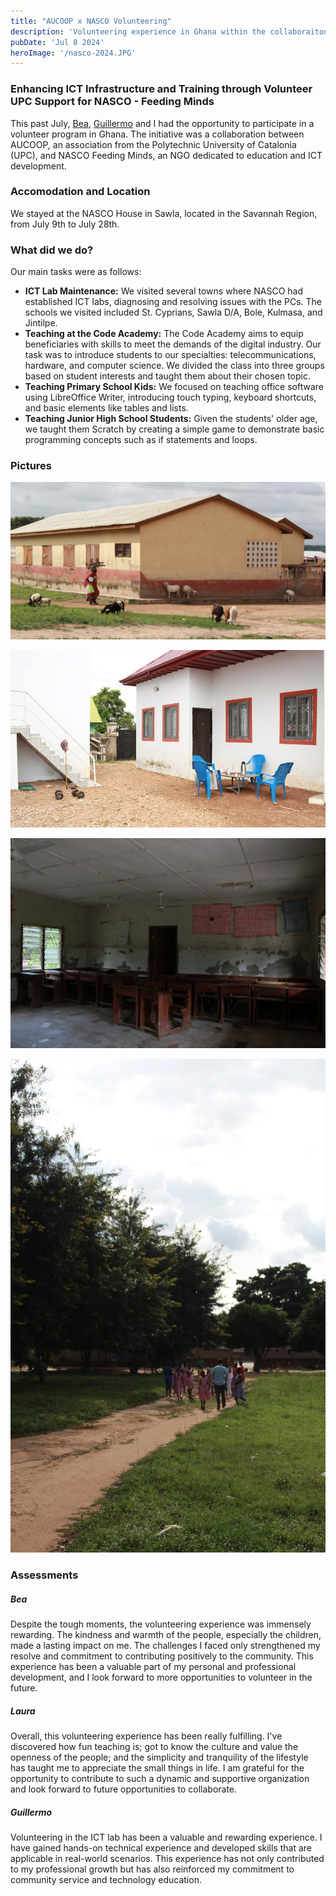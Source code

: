 ```yaml
---
title: "AUCOOP x NASCO Volunteering"
description: 'Volunteering experience in Ghana within the collaboraiton of AUCOOP and NASCO'
pubDate: 'Jul 8 2024'
heroImage: '/nasco-2024.JPG'
---
```

### Enhancing ICT Infrastructure and Training through Volunteer UPC Support for NASCO - Feeding Minds

This past July, [Bea](https://www.linkedin.com/in/beatriz-malpartida-l%C3%B3pez-205283239/), [Guillermo](https://www.linkedin.com/in/guillermo-vidal-sul%C3%A9-821219295/) and I had the opportunity to participate in a volunteer program in Ghana. The initiative was a collaboration between AUCOOP, an association from the Polytechnic University of Catalonia (UPC), and NASCO Feeding Minds, an NGO dedicated to education and ICT development.

### Accomodation and Location

We stayed at the NASCO House in Sawla, located in the Savannah Region, from July 9th to July 28th.

### What did we do?

Our main tasks were as follows:

* **ICT Lab Maintenance:** We visited several towns where NASCO had established ICT labs, diagnosing and resolving issues with the PCs. The schools we visited included St. Cyprians, Sawla D/A, Bole, Kulmasa, and Jintilpe.
* **Teaching at the Code Academy:** The Code Academy aims to equip beneficiaries with skills to meet the demands of the digital industry. Our task was to introduce students to our specialties: telecommunications, hardware, and computer science. We divided the class into three groups based on student interests and taught them about their chosen topic.
* **Teaching Primary School Kids:** We focused on teaching office software using LibreOffice Writer, introducing touch typing, keyboard shortcuts, and basic elements like tables and lists.
* **Teaching Junior High School Students:** Given the students' older age, we taught them Scratch by creating a simple game to demonstrate basic programming concepts such as if statements and loops.

### Pictures

![1722586127024](image/nasco-2024/1722586127024.png)

![1722586148108](image/nasco-2024/1722586148108.png)

![1722586178277](image/nasco-2024/1722586178277.png)

![1722586193931](image/nasco-2024/1722586193931.png)


### Assessments

##### Bea

Despite the tough moments, the volunteering experience was immensely rewarding. The kindness and warmth of the people, especially the children, made a lasting impact on me. The challenges I faced only strengthened my resolve and commitment to contributing positively to the community. This experience has been a valuable part of my personal and professional development, and I look forward to more opportunities to volunteer in the future.

##### Laura

Overall, this volunteering experience has been really fulfilling. I've discovered how fun teaching is; got to know the culture and value the openness of the people; and the simplicity and tranquility of the lifestyle has taught me to appreciate the small things in life. I am grateful for the opportunity to contribute to such a dynamic and supportive organization and look forward to future opportunities to collaborate.

##### Guillermo

Volunteering in the ICT lab has been a valuable and rewarding experience. I have gained hands-on technical experience and developed skills that are applicable in real-world scenarios. This experience has not only contributed to my professional growth but has also reinforced my commitment to community service and technology education.
